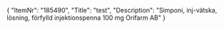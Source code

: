 {
  "ItemNr": "185490",
  "Title": "test",
  "Description": "Simponi, inj-vätska, lösning, förfylld injektionspenna 100 mg Orifarm AB"
}